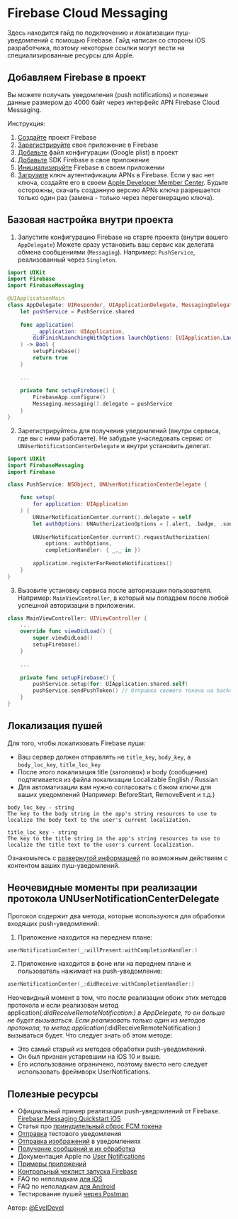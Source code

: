 # Firebase Cloud Messaging

Здесь находится гайд по подключению и локализации пуш-уведомлений с помощью Firebase.
Гайд написан со стороны iOS разработчика, поэтому некоторые ссылки могут вести на специализированные ресурсы для Apple.


## Добавляем Firebase в проект

Вы можете получать уведомления (push notifications) и полезные данные размером до 4000 байт через интерфейс APN Firebase Cloud Messaging.

Инструкция: 

1. [Создайте](https://firebase.google.com/docs/ios/setup#create-firebase-project) проект Firebase
1. [Зарегистрируйте](https://firebase.google.com/docs/ios/setup#register-app) свое приложение в Firebase
1. [Добавьте](https://firebase.google.com/docs/ios/setup#add-config-file) файл конфигурации (Google plist) в проект
1. [Добавьте](https://firebase.google.com/docs/ios/setup#add-sdks) SDK Firebase в свое приложение
1. [Инициализируйте](https://firebase.google.com/docs/ios/setup#initialize-firebase) Firebase в своем приложении
1. [Загрузите](https://firebase.google.com/docs/cloud-messaging/ios/client#upload_your_apns_authentication_key) ключ аутентификации APNs в Firebase. Если у вас нет ключа, создайте его в своем [Apple Developer Member Center](https://developer.apple.com/membercenter/index.action). Будьте осторожны, скачать созданную версию APNs ключа разрешается только один раз (замена - только через перегенерацию ключа). 


## Базовая настройка внутри проекта 

1. Запустите конфигурацию Firebase на старте проекта (внутри вашего `AppDelegate`)
Можете сразу установить ваш сервис как делегата обмена сообщениями (`Messaging`). 
Например: `PushService`, реализованный через `Singleton`.
 
```swift
import UIKit
import Firebase
import FirebaseMessaging

@UIApplicationMain
class AppDelegate: UIResponder, UIApplicationDelegate, MessagingDelegate {
    let pushService = PushService.shared
    
    func application(
        _ application: UIApplication,
        didFinishLaunchingWithOptions launchOptions: [UIApplication.LaunchOptionsKey: Any]?
    ) -> Bool {
        setupFirebase()
        return true
    }
    
    ...
    
    private func setupFirebase() {
        FirebaseApp.configure()
        Messaging.messaging().delegate = pushService
    }
}
```

2. Зарегистрируйтесь для получения уведомлений (внутри сервиса, где вы с ними работаете). 
Не забудьте унаследовать сервис от `UNUserNotificationCenterDelegate` и внутри установить делегат.

```swift
import UIKit
import FirebaseMessaging
import Firebase

class PushService: NSObject, UNUserNotificationCenterDelegate {

    func setup(
        for application: UIApplication
    ) {
        UNUserNotificationCenter.current().delegate = self
        let authOptions: UNAuthorizationOptions = [.alert, .badge, .sound]
        
        UNUserNotificationCenter.current().requestAuthorization(
            options: authOptions,
            completionHandler: { _,_ in })
        
        application.registerForRemoteNotifications()
    }
}
```

3. Вызовите установку сервиса после авторизации пользователя.  
Например: `MainViewController`, в который мы попадаем после любой успешной авторизации в приложении. 

```swift
class MainViewController: UIViewController {
    ... 
    override func viewDidLoad() {
        super.viewDidLoad()
        setupFirebase()
    }
    
    ...
    
    private func setupFirebase() {
        pushService.setup(for: UIApplication.shared.self)
        pushService.sendPushToken() // Отправка свежего токена на backend
    }
}
```


## Локализация пушей 

Для того, чтобы локализовать Firebase пуши: 
- Ваш сервер должен отправлять не `title_key`, `body_key`, а `body_loc_key`, `title_loc_key` 
- После этого локализация title (заголовок) и body (сообщение) подтягивается из файла локализации Localizable English / Russian
- Для автоматизации вам нужно согласовать с бэком ключи для ваших уведомлений (Например: BeforeStart, RemoveEvent и т.д.)

```
body_loc_key - string
The key to the body string in the app's string resources to use to localize the body text to the user's current localization.
```

```
title_loc_key - string
The key to the title string in the app's string resources to use to localize the title text to the user's current localization. 
```

Ознакомьтесь с [развернутой информацией](https://firebase.google.com/docs/reference/fcm/rest/v1/projects.messages) по возможным действиям с контентом ваших пуш-уведомлений.

## Неочевидные моменты при реализации протокола UNUserNotificationCenterDelegate
Протокол содержит два метода, которые используются для обработки входящих push-уведомлений:

1. Приложение находится на переднем плане:

```swift
userNotificationCenter(_:willPresent:withCompletionHandler:)
```

2. Приложение находится в фоне или на переднем плане и пользователь нажимает на push-уведомление:

```swift
userNotificationCenter(_:didReceive:withCompletionHandler:)
```

Неочевидный момент в том, что после реализации обоих этих методов протокола и если реализован метод application(_:didReceiveRemoteNotification:) в AppDelegate, то он больше не будет вызываться. Если реализовать только один из методов протокола, то метод application(_:didReceiveRemoteNotification:) вызываться будет. Что следует знать об этом методе:
- Это самый старый из методов обработки push-уведомлений.
- Он был признан устаревшим на iOS 10 и выше.
- Его использование ограничено, поэтому вместо него следует использовать фреймворк UserNotifications.

## Полезные ресурсы

- Официальный пример реализации push-уведомлений от Firebase. [Firebase Messaging Quickstart iOS](https://github.com/firebase/quickstart-ios/blob/master/messaging/MessagingExampleSwift/AppDelegate.swift)
- Статья про [принудительный сброс FCM токена](./forced_fcm_invalidation)
- [Отправка](https://firebase.google.com/docs/cloud-messaging/ios/first-message#send_a_notification_message) тестового уведомления
- [Отправка изображений](https://firebase.google.com/docs/cloud-messaging/ios/send-image) в уведомлениях
- [Получение сообщений и их обработка](https://firebase.google.com/docs/cloud-messaging/ios/receive)
- Документация Apple по [User Notifications](https://developer.apple.com/documentation/usernotifications)
- [Примеры приложений](https://firebase.google.com/docs/samples)
- [Контрольный чеклист запуска Firebase](https://firebase.google.com/support/guides/launch-checklist)
- FAQ по неполадкам [для iOS](https://firebase.google.com/docs/ios/troubleshooting-faq)
- FAQ по неполадкам [для Android](https://firebase.google.com/docs/android/troubleshooting-faq)
- Тестирование пушей [через Postman](https://medium.com/android-school/test-fcm-notification-with-postman-f91ba08aacc3)

<div style={{textAlign:"right"}}>Автор: <a href="https://github.com/EvelDevel">@EvelDevel</a></div>
